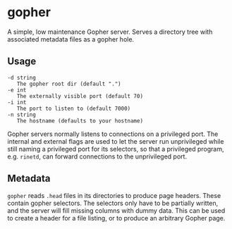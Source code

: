 gopher
======

A simple, low maintenance Gopher server. Serves a directory tree with
associated metadata files as a gopher hole.

Usage
-----

    -d string
       The gopher root dir (default ".")
    -e int
       The externally visible port (default 70)
    -i int
       The port to listen to (default 7000)
    -n string
       The hostname (defaults to your hostname)

Gopher servers normally listens to connections on a privileged port. The
internal and external flags are used to let the server run unprivileged while
still naming a privileged port for its selectors, so that a privileged program,
e.g. `rinetd`, can forward connections to the unprivileged port.

Metadata
--------

`gopher` reads `.head` files in its directories to produce page headers. These
contain gopher selectors. The selectors only have to be partially written, and
the server will fill missing columns with dummy data. This can be used to
create a header for a file listing, or to produce an arbitrary Gopher page.
